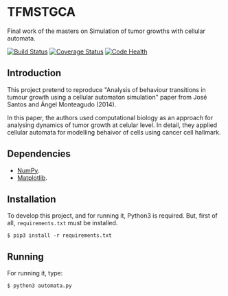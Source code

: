 # TFMSTGCA

Final work of the masters on Simulation of tumor growths with cellular automata.

[![Build Status](https://travis-ci.org/MULCIA/TFMSTGCA.svg?branch=master)](https://travis-ci.org/MULCIA/TFMSTGCA)
[![Coverage Status](https://coveralls.io/repos/github/MULCIA/TFMSTGCA/badge.svg?branch=master)](https://coveralls.io/github/MULCIA/TFMSTGCA?branch=master)
[![Code Health](https://landscape.io/github/MULCIA/TFMSTGCA/master/landscape.svg?style=flat)](https://landscape.io/github/MULCIA/TFMSTGCA/master)

## Introduction

This project pretend to reproduce "Analysis of behaviour transitions in tumour growth using a cellular automaton simulation" paper from José Santos and Ángel Monteagudo (2014).

In this paper, the authors used computational biology as an approach for analysing dynamics of tumor growth at celular level. In detail, they applied cellular automata for modelling behaivor of cells using cancer cell hallmark.

## Dependencies

* [NumPy](http://www.numpy.org/). 
* [Matplotlib](https://matplotlib.org/).

## Installation

To develop this project, and for running it, Python3 is required. But, first of all, `requirements.txt` must be installed.

`$ pip3 install -r requirements.txt`

## Running

For running it, type:

`$ python3 automata.py`